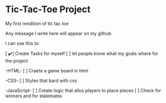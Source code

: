# Tic-Tac-Toe Project

My first rendition of tic tac toe

Any message I write here will appear on my github

I can use this to:

[ ✔️] Create Tasks for myself
[ ] let people know what my goals where for the project

-HTML-
[ ] Craete a game board in html

-CSS-
[ ] Styles that bard with css

-JavaScript-
[ ] Create logic that allos players to place pieces
[ ] Check for winners and for stalemates